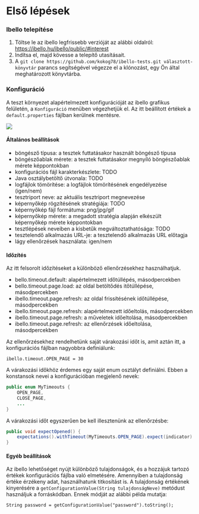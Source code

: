 # Első lépések

### Ibello telepítése

1. Töltse le az ibello legfrissebb verzióját az alábbi oldalról: 
   https://ibello.hu/ibello/public/#interest
2. Indítsa el, majd kövesse a telepítő utasításait.
3.  A `git clone https://github.com/kokog78/ibello-tests.git választott-könyvtár` parancs segítségével végezze el a klónozást, egy Ön által meghatározott könyvtárba.

### Konfiguráció

A teszt környezet alapértelmezett konfigurációját az ibello grafikus felületén, a `Konfiguráció` menüben végezhetjük el. Az itt beállított értékek a  `default.properties` fájlban kerülnek mentésre.

![](/home/zolkasza/Képek/demo_projekt/config_hu.png)

#### Általános beállítások

- böngésző típusa: a tesztek futtatásakor használt böngésző típusa
- böngészőablak mérete: a tesztek futtatásakor megnyíló böngészőablak mérete képpontokban
- konfigurációs fájl karakterkészlete: TODO
- Java osztálybetöltő útvonala: TODO
- logfájlok tömörítése: a logfájlok tömörítésének engedélyezése (igen/nem)
- tesztriport neve: az aktuális tesztriport megnevezése
- képernyőkép rögzítésének stratégiája: TODO
- képernyőkép fájl formátuma: png/jpg/gif
- képernyőkép mérete: a megadott stratégia alapján elkészült képernyőkép mérete képpontokban
- tesztlépések neveiben a kisbetűk megváltoztathatósága: TODO
- tesztelendő alkalmazás URL-je: a tesztelendő alkalmazás URL előtagja
- lágy ellenőrzések használata: igen/nem

#### Időzítés

Az itt felsorolt időzítéseket a különböző ellenőrzésekhez használhatjuk.

- bello.timeout.default: alapértelmezett időtúllépés, másodpercekben
- bello.timeout.page.load: az oldal betöltődés itőtúllépése, másodpercekben
- ibello.timeout.page.refresh: az oldal frissítésének időtúllépése, másodpercekben
- ibello.timeout.page.refresh: alapértelmezett időeltolás, másodpercekben
- ibello.timeout.page.refresh: a műveletek időeltolása, másodpercekben
- ibello.timeout.page.refresh: az ellenőrzések időeltolása, másodpercekben

 Az ellenőrzésekhez rendelhetünk saját várakozási időt is, amit aztán itt, a konfigurációs fájlban nagyobbra definiálunk:

```properties
ibello.timeout.OPEN_PAGE = 30
```

A várakozási időkhöz érdemes egy saját enum osztályt definiálni. Ebben a konstansok nevei a konfigurációban megjelenő nevek:

```java
public enum MyTimeouts {
	OPEN_PAGE,
	CLOSE_PAGE,
	...
}
```

A várakozási időt egyszerűen be kell illesztenünk az ellenőrzésbe:

```java
public void expectOpened() {
	expectations().withTimeout(MyTimeouts.OPEN_PAGE).expect(indicator).toBe().displayed();
}
```

#### Egyéb beállítások

Az ibello lehetőséget nyújt különböző tulajdonságok, és a hozzájuk tartozó értékek konfigurációs fájlba való elmetésére. Amennyiben a tulajdonság értéke érzékeny adat, használhatunk titkosítást is. A tulajdonság értékének kinyerésére a `getConfigurationValue(String tulajdonságNeve)` metódust használjuk a forráskódban. Ennek módját az alábbi példa mutatja:

```
String password = getConfigurationValue("password").toString();
```